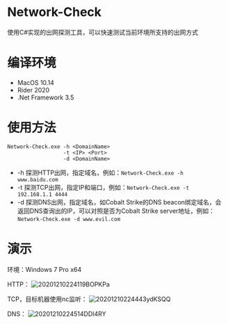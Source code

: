# Network-Check
使用C#实现的出网探测工具，可以快速测试当前环境所支持的出网方式

# 编译环境
- MacOS 10.14
- Rider 2020
- .Net Framework 3.5

# 使用方法
```
Network-Check.exe -h <DomainName>
                  -t <IP> <Port>
                  -d <DomainName>
```
- -h 探测HTTP出网，指定域名，例如：`Network-Check.exe -h www.baidu.com`
- -t 探测TCP出网，指定IP和端口，例如：`Network-Check.exe -t 192.168.1.1 4444`
- -d 探测DNS出网，指定域名，如Cobalt Strike的DNS beacon绑定域名，会返回DNS查询出的IP，可以对照是否为Cobalt Strike server地址，例如：`Network-Check.exe -d www.evil.com`

# 演示
环境：Windows 7 Pro x64

HTTP：
![20201210224119BOPKPa](https://adan0s-1256533472.cos.ap-nanjing.myqcloud.com/uPic/20201210224119BOPKPa.png)

TCP，目标机器使用nc监听：
![20201210224443ydKSQQ](https://adan0s-1256533472.cos.ap-nanjing.myqcloud.com/uPic/20201210224443ydKSQQ.png)

DNS：
![20201210224514DDI4RY](https://adan0s-1256533472.cos.ap-nanjing.myqcloud.com/uPic/20201210224514DDI4RY.png)